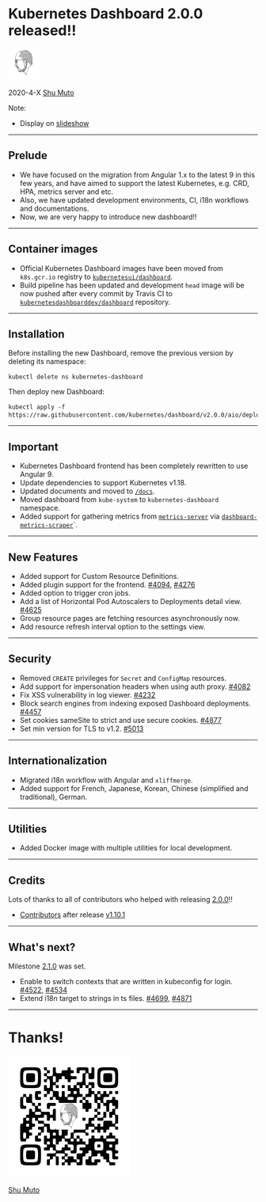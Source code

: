 Kubernetes Dashboard 2.0.0 released!!
=====================================

![Shu Muto](/img/ShuMuto2020-64.png)

2020-4-X [Shu Muto](https://shu-mutou.github.io)

Note:
* Display on [slideshow](https://shu-mutou.github.io/slideshow.html?md=/slides/kd200.md&title=Slideshow&theme=https://shu-mutou.github.io/revealjs-custom-jp.css)

---

## Prelude

* We have focused on the migration from Angular 1.x to the latest 9 in this few years, and have aimed to support the latest Kubernetes, e.g. CRD, HPA, metrics server and etc.
* Also, we have updated development environments, CI, i18n workflows and documentations.
* Now, we are very happy to introduce new dashboard!!

---

## Container images

* Official Kubernetes Dashboard images have been moved from `k8s.gcr.io` registry to [`kubernetesui/dashboard`](https://hub.docker.com/r/kubernetesui/dashboard).
* Build pipeline has been updated and development `head` image will be now pushed after every commit by Travis CI to [`kubernetesdashboarddev/dashboard`](https://hub.docker.com/r/kubernetesdashboarddev/dashboard) repository.

---

## Installation

Before installing the new Dashboard, remove the previous version by deleting its namespace:
```
kubectl delete ns kubernetes-dashboard
```
Then deploy new Dashboard:
```
kubectl apply -f https://raw.githubusercontent.com/kubernetes/dashboard/v2.0.0/aio/deploy/recommended.yaml
```

---

## Important

* Kubernetes Dashboard frontend has been completely rewritten to use Angular 9.
* Update dependencies to support Kubernetes v1.18.
* Updated documents and moved to [`/docs`](https://github.com/kubernetes/dashboard/tree/master/docs).
* Moved dashboard from `kube-system` to `kubernetes-dashboard` namespace.
* Added support for gathering metrics from [`metrics-server`](https://github.com/kubernetes-incubator/metrics-server) via [`dashboard-metrics-scraper`](https://github.com/kubernetes-sigs/dashboard-metrics-scraper)`.

---

## New Features

* Added support for Custom Resource Definitions.
* Added plugin support for the frontend. [#4094](https://github.com/kubernetes/dashboard/pull/4094), [#4276](https://github.com/kubernetes/dashboard/pull/4276)
* Added option to trigger cron jobs.
* Add a list of Horizontal Pod Autoscalers to Deployments detail view. [#4625](https://github.com/kubernetes/dashboard/pull/4625)
* Group resource pages are fetching resources asynchronously now.
* Add resource refresh interval option to the settings view.

---

## Security

* Removed `CREATE` privileges for `Secret` and `ConfigMap` resources.
* Add support for impersonation headers when using auth proxy. [#4082](https://github.com/kubernetes/dashboard/pull/4082)
* Fix XSS vulnerability in log viewer. [#4232](https://github.com/kubernetes/dashboard/pull/4232)
* Block search engines from indexing exposed Dashboard deployments. [#4457](https://github.com/kubernetes/dashboard/pull/4457)
* Set cookies sameSite to strict and use secure cookies. [#4877](https://github.com/kubernetes/dashboard/pull/4877)
* Set min version for TLS to v1.2. [#5013](https://github.com/kubernetes/dashboard/pull/5013)

---

## Internationalization

* Migrated i18n workflow with Angular and `xliffmerge`.
* Added support for French, Japanese, Korean, Chinese (simplified and traditional), German.

---

## Utilities

* Added Docker image with multiple utilities for local development.

---

## Credits

Lots of thanks to all of contributors who helped with releasing [2.0.0](https://github.com/kubernetes/dashboard/releases/tag/v2.0.0)!!
* [Contributors](https://github.com/kubernetes/dashboard/graphs/contributors?from=2018-12-22&to=2020-04-07&type=c) after release [v1.10.1](https://github.com/kubernetes/dashboard/releases/tag/v1.10.1)

---

## What's next?

Milestone [2.1.0](https://github.com/kubernetes/dashboard/milestone/2) was set.
* Enable to switch contexts that are written in kubeconfig for login. [#4522](https://github.com/kubernetes/dashboard/issues/4522), [#4534](https://github.com/kubernetes/dashboard/pull/4534)
* Extend i18n target to strings in ts files. [#4699](https://github.com/kubernetes/dashboard/issues/4699), [#4871](https://github.com/kubernetes/dashboard/issues/4871)

---

# Thanks!

![Shu Muto](/img/QR_shu-mutou.github.io_icon.png)

[Shu Muto](https://shu-mutou.github.io)
